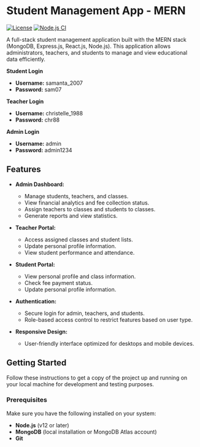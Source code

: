 # Student Management App - MERN

[![License](https://img.shields.io/badge/license-MIT-blue.svg)](LICENSE)
[![Node.js CI](https://github.com/richaq2/student-management-app-mern/actions/workflows/node.js.yml/badge.svg)](https://github.com/richaq2/student-management-app-mern/actions)

A full-stack student management application built with the MERN stack (MongoDB, Express.js, React.js, Node.js). This application allows administrators, teachers, and students to manage and view educational data efficiently.

**Student Login**

- **Username:** samanta_2007
- **Password:** sam07

**Teacher Login**

- **Username:** christelle_1988
- **Password:** chr88

**Admin Login**

- **Username:** admin
- **Password:** admin1234

## Features

- **Admin Dashboard:**
  - Manage students, teachers, and classes.
  - View financial analytics and fee collection status.
  - Assign teachers to classes and students to classes.
  - Generate reports and view statistics.

- **Teacher Portal:**
  - Access assigned classes and student lists.
  - Update personal profile information.
  - View student performance and attendance.

- **Student Portal:**
  - View personal profile and class information.
  - Check fee payment status.
  - Update personal profile information.

- **Authentication:**
  - Secure login for admin, teachers, and students.
  - Role-based access control to restrict features based on user type.

- **Responsive Design:**
  - User-friendly interface optimized for desktops and mobile devices.

## Getting Started

Follow these instructions to get a copy of the project up and running on your local machine for development and testing purposes.

### Prerequisites

Make sure you have the following installed on your system:

- **Node.js** (v12 or later)
- **MongoDB** (local installation or MongoDB Atlas account)
- **Git**